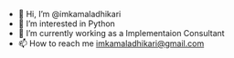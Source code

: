 - 👋 Hi, I’m @imkamaladhikari
- 👀 I’m interested in Python
- 🌱 I’m currently working as a Implementaion Consultant
- 📫 How to reach me imkamaladhikari@gmail.com

<!---
imkamaladhikari/imkamaladhikari is a ✨ special ✨ repository because its `README.md` (this file) appears on your GitHub profile.
You can click the Preview link to take a look at your changes.
--->
